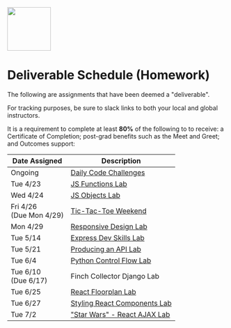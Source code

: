 <img src="https://i.imgur.com/2y0Lyzy.png" height="100">

# Deliverable Schedule (Homework)

The following are assignments that have been deemed a "deliverable".

For tracking purposes, be sure to slack links to both your local and global instructors.

It is a requirement to complete at least **80%** of the following to to receive: a Certificate of Completion; post-grad benefits such as the Meet and Greet; and Outcomes support:

|Date Assigned|Description|
|---|---|
|Ongoing|[Daily Code Challenges](https://git.generalassemb.ly/SEI-CC/daily-js-code-challenges)|
| Tue 4/23 | [JS Functions Lab](https://git.generalassemb.ly/SEI-CC/SEI-CC-2/tree/master/work/w01/d2/04-js-functions-lab) |
| Wed 4/24 | [JS Objects Lab](https://git.generalassemb.ly/SEI-CC/SEI-CC-2/blob/master/work/w01/d3/04-js-objects-lab.md) |
| Fri 4/26<br>(Due Mon 4/29) | [Tic-Tac-Toe Weekend](https://git.generalassemb.ly/SEI-CC/SEI-CC-2/tree/master/work/w01/d5/tic-tac-toe-weekend) |
| Mon 4/29 | [Responsive Design Lab](https://git.generalassemb.ly/WDI-CC/WDI-CC-6/blob/master/work/w02/d1/04-responsive-design-lab.md) |
| Tue 5/14 | [Express Dev Skills Lab](https://git.generalassemb.ly/SEI-CC/SEI-CC-2/blob/master/work/w04/d2/04-dev-skills-lab-part-2.md) |
| Tue 5/21 | [Producing an API Lab](https://git.generalassemb.ly/SEI-CC/SEI-CC-2/blob/master/work/w05/d2/04-producing-api-lab/producing-api-lab.md) |
| Tue 6/4 | [Python Control Flow Lab](https://git.generalassemb.ly/SEI-CC/SEI-CC-2/tree/master/work/w07/d2/03-04-control-flow-lab) |
| Tue 6/10<br>(Due 6/17) | Finch Collector Django Lab |
| Tue 6/25 | [React Floorplan Lab](https://git.generalassemb.ly/SEI-CC/SEI-CC-2/blob/master/work/w10/d2/04-react-floorplan-lab.md) |
| Tue 6/27 | [Styling React Components Lab](https://git.generalassemb.ly/SEI-CC/SEI-CC-2/tree/master/work/w10/d4/04-styling-react-lab) |
| Tue 7/2 | ["Star Wars" - React AJAX Lab](https://git.generalassemb.ly/SEI-CC/SEI-CC-2/tree/master/work/w11/d2/04-react-ajax-lab) |


